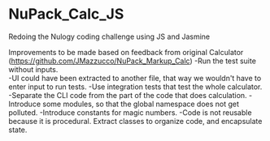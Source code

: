 # NuPack_Calc_JS
Redoing the Nulogy coding challenge using JS and Jasmine

Improvements to be made based on feedback from original Calculator (https://github.com/JMazzucco/NuPack_Markup_Calc)
-Run the test suite without inputs. <br/>
-UI could have been extracted to another file, that way we wouldn't have to enter input to run tests.
-Use integration tests that test the whole calculator.
-Separate the CLI code from the part of the code that does calculation.
-Introduce some modules, so that the global namespace does not get polluted.
-Introduce constants for magic numbers.
-Code is not reusable because it is procedural. Extract classes to organize code, and encapsulate state.

